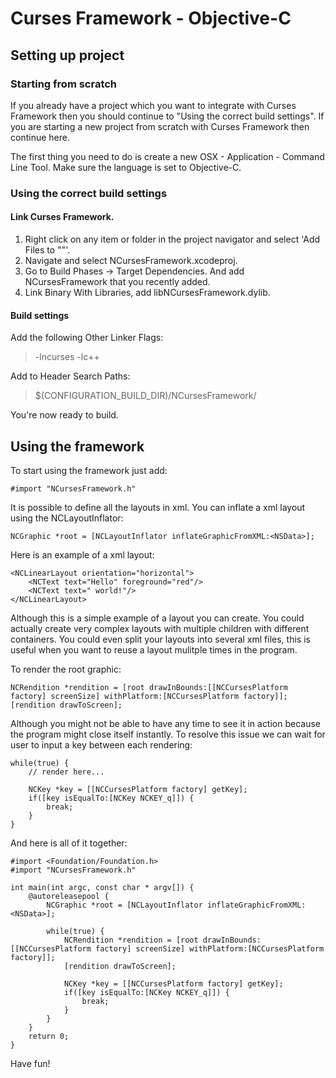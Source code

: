 # Curses Framework - Objective-C

## Setting up project

### Starting from scratch

If you already have a project which you want to integrate with Curses Framework then you should continue to "Using the correct build settings". 
If you are starting a new project from scratch with Curses Framework then continue here.

The first thing you need to do is create a new OSX - Application - Command Line Tool. Make sure the language is set to Objective-C.

### Using the correct build settings

#### Link Curses Framework.
1. Right click on any item or folder in the project navigator and select 'Add Files to "<your project>"'. 
2. Navigate and select NCursesFramework.xcodeproj.
3. Go to Build Phases -> Target Dependencies. And add NCursesFramework that you recently added.
4. Link Binary With Libraries, add libNCursesFramework.dylib.

#### Build settings
Add the following Other Linker Flags:
> -lncurses
> -lc++

Add to Header Search Paths:
> $(CONFIGURATION_BUILD_DIR)/NCursesFramework/

You're now ready to build.

## Using the framework

To start using the framework just add:
```
#import "NCursesFramework.h"
```

It is possible to define all the layouts in xml. You can inflate a xml layout using the NCLayoutInflator:
```
NCGraphic *root = [NCLayoutInflator inflateGraphicFromXML:<NSData>];
```

Here is an example of a xml layout:
```
<NCLinearLayout orientation="horizontal">
	<NCText text="Hello" foreground="red"/>
	<NCText text=" world!"/>
</NCLinearLayout>
```
Although this is a simple example of a layout you can create. You could actually create very complex layouts with multiple children with different containers. You could even split your layouts into several xml files, this is useful when you want to reuse a layout mulitple times in the program.

To render the root graphic:
```
NCRendition *rendition = [root drawInBounds:[[NCCursesPlatform factory] screenSize] withPlatform:[NCCursesPlatform factory]];
[rendition drawToScreen];
```

Although you might not be able to have any time to see it in action because the program might close itself instantly. To resolve this issue we can wait for user to input a key between each rendering:
```
while(true) {
	// render here...

	NCKey *key = [[NCCursesPlatform factory] getKey];
	if([key isEqualTo:[NCKey NCKEY_q]]) {
		break;
	}
}
```

And here is all of it together:
```
#import <Foundation/Foundation.h>
#import "NCursesFramework.h"

int main(int argc, const char * argv[]) {
    @autoreleasepool {
		NCGraphic *root = [NCLayoutInflator inflateGraphicFromXML:<NSData>];

		while(true) {
			NCRendition *rendition = [root drawInBounds:[[NCCursesPlatform factory] screenSize] withPlatform:[NCCursesPlatform factory]];
			[rendition drawToScreen];

			NCKey *key = [[NCCursesPlatform factory] getKey];
			if([key isEqualTo:[NCKey NCKEY_q]]) {
				break;
			}
		}
	}
    return 0;
}
```

Have fun!
